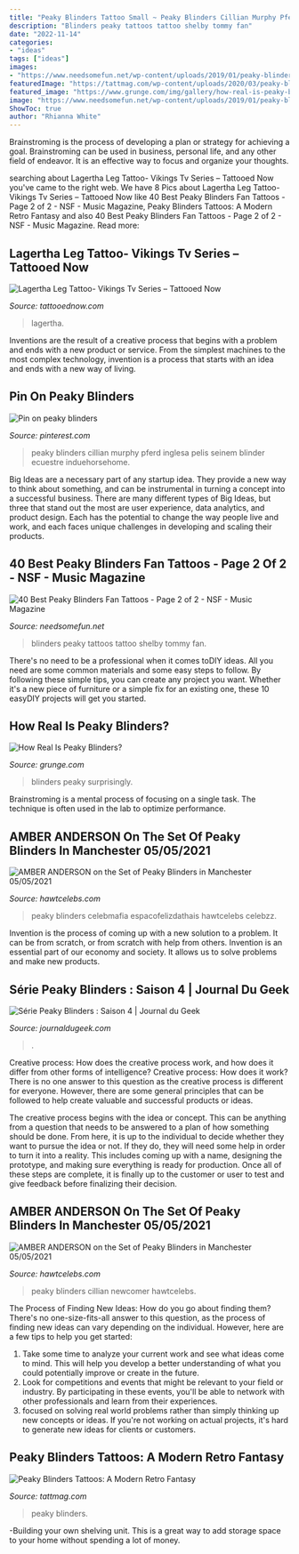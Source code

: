 ```yaml
---
title: "Peaky Blinders Tattoo Small ~ Peaky Blinders Cillian Murphy Pferd Inglesa Pelis Seinem Blinder Ecuestre Induehorsehome"
description: "Blinders peaky tattoos tattoo shelby tommy fan"
date: "2022-11-14"
categories:
- "ideas"
tags: ["ideas"]
images:
- "https://www.needsomefun.net/wp-content/uploads/2019/01/peaky-blinders-tattoo-32.jpg"
featuredImage: "https://tattmag.com/wp-content/uploads/2020/03/peaky-blinders-tattoo-15.jpg"
featured_image: "https://www.grunge.com/img/gallery/how-real-is-peaky-blinders/many-peaky-blinders-characters-are-surprisingly-real-1574720867.jpg"
image: "https://www.needsomefun.net/wp-content/uploads/2019/01/peaky-blinders-tattoo-32.jpg"
ShowToc: true
author: "Rhianna White"
---
```



Brainstroming is the process of developing a plan or strategy for achieving a goal. Brainstroming can be used in business, personal life, and any other field of endeavor. It is an effective way to focus and organize your thoughts.

	

		
searching about Lagertha Leg Tattoo- Vikings Tv Series – Tattooed Now you've came to the right web. We have 8 Pics about Lagertha Leg Tattoo- Vikings Tv Series – Tattooed Now like 40 Best Peaky Blinders Fan Tattoos - Page 2 of 2 - NSF - Music Magazine, Peaky Blinders Tattoos: A Modern Retro Fantasy and also 40 Best Peaky Blinders Fan Tattoos - Page 2 of 2 - NSF - Music Magazine. Read more:
		
    
## Lagertha Leg Tattoo- Vikings Tv Series – Tattooed Now

<img loading=lazy src="http://cdn.shopify.com/s/files/1/0164/0094/products/LagerthaVikingsLegtattoo_03b8ac19-049e-4ca7-8548-4d2c9ffc858f_grande.jpg?v=1606903966" onerror="this.onerror=null;this.src='https://tse1.mm.bing.net/th?id=OIP.55kG0kHtOZCvQQ6eTcV6XAAAAA&amp;pid=15.1';" alt="Lagertha Leg Tattoo- Vikings Tv Series – Tattooed Now">

_Source: tattooednow.com_

>lagertha. 

	

Inventions are the result of a creative process that begins with a problem and ends with a new product or service. From the simplest machines to the most complex technology, invention is a process that starts with an idea and ends with a new way of living.

    
## Pin On Peaky Blinders

<img loading=lazy src="https://i.pinimg.com/736x/ac/a8/bc/aca8bcfd90679acf82ef9046878e1de8.jpg" onerror="this.onerror=null;this.src='https://tse1.mm.bing.net/th?id=OIP.0zS97BqowIktUrRGBG0HpAHaH-&amp;pid=15.1';" alt="Pin on peaky blinders">

_Source: pinterest.com_

>peaky blinders cillian murphy pferd inglesa pelis seinem blinder ecuestre induehorsehome. 

	

Big Ideas are a necessary part of any startup idea. They provide a new way to think about something, and can be instrumental in turning a concept into a successful business. There are many different types of Big Ideas, but three that stand out the most are user experience, data analytics, and product design. Each has the potential to change the way people live and work, and each faces unique challenges in developing and scaling their products.

    
## 40 Best Peaky Blinders Fan Tattoos - Page 2 Of 2 - NSF - Music Magazine

<img loading=lazy src="https://www.needsomefun.net/wp-content/uploads/2019/01/peaky-blinders-tattoo-32.jpg" onerror="this.onerror=null;this.src='https://tse4.mm.bing.net/th?id=OIP.L2Q13lIdqoT6EDr0-LxBQQHaIY&amp;pid=15.1';" alt="40 Best Peaky Blinders Fan Tattoos - Page 2 of 2 - NSF - Music Magazine">

_Source: needsomefun.net_

>blinders peaky tattoos tattoo shelby tommy fan. 

	

There's no need to be a professional when it comes toDIY ideas. All you need are some common materials and some easy steps to follow. By following these simple tips, you can create any project you want. Whether it's a new piece of furniture or a simple fix for an existing one, these 10 easyDIY projects will get you started.

    
## How Real Is Peaky Blinders?

<img loading=lazy src="https://www.grunge.com/img/gallery/how-real-is-peaky-blinders/many-peaky-blinders-characters-are-surprisingly-real-1574720867.jpg" onerror="this.onerror=null;this.src='https://tse2.mm.bing.net/th?id=OIP.Bv-w2XN9aVfJ77vBm3os4wHaEK&amp;pid=15.1';" alt="How Real Is Peaky Blinders?">

_Source: grunge.com_

>blinders peaky surprisingly. 

	

Brainstroming is a mental process of focusing on a single task. The technique is often used in the lab to optimize performance.

    
## AMBER ANDERSON On The Set Of Peaky Blinders In Manchester 05/05/2021

<img loading=lazy src="https://www.hawtcelebs.com/wp-content/uploads/2021/05/amber-anderson-on-the-set-of-peaky-blinders-in-manchester-05-05-2021-0.jpg" onerror="this.onerror=null;this.src='https://tse1.mm.bing.net/th?id=OIP.RdS_v7cC1DG3tdhZDGb0QwHaHb&amp;pid=15.1';" alt="AMBER ANDERSON on the Set of Peaky Blinders in Manchester 05/05/2021">

_Source: hawtcelebs.com_

>peaky blinders celebmafia espacofelizdathais hawtcelebs celebzz. 

	

Invention is the process of coming up with a new solution to a problem. It can be from scratch, or from scratch with help from others. Invention is an essential part of our economy and society. It allows us to solve problems and make new products.

    
## Série Peaky Blinders : Saison 4 | Journal Du Geek

<img loading=lazy src="https://www.journaldugeek.com/content/uploads/cache/2018/07/lmeel4qh4yadbsqxrb6rgls9noa/4104939732.jpg" onerror="this.onerror=null;this.src='https://tse4.mm.bing.net/th?id=OIP.bbKOG60ZSVRyyy3rEU-YBgHaLG&amp;pid=15.1';" alt="Série Peaky Blinders : Saison 4 | Journal du Geek">

_Source: journaldugeek.com_

>. 

	

Creative process: How does the creative process work, and how does it differ from other forms of intelligence?
Creative process: How does it work?
There is no one answer to this question as the creative process is different for everyone. However, there are some general principles that can be followed to help create valuable and successful products or ideas. 

The creative process begins with the idea or concept. This can be anything from a question that needs to be answered to a plan of how something should be done. From here, it is up to the individual to decide whether they want to pursue the idea or not. If they do, they will need some help in order to turn it into a reality. This includes coming up with a name, designing the prototype, and making sure everything is ready for production. Once all of these steps are complete, it is finally up to the customer or user to test and give feedback before finalizing their decision.

    
## AMBER ANDERSON On The Set Of Peaky Blinders In Manchester 05/05/2021

<img loading=lazy src="https://www.hawtcelebs.com/wp-content/uploads/2021/05/amber-anderson-on-the-set-of-peaky-blinders-in-manchester-05-05-2021-2.jpg" onerror="this.onerror=null;this.src='https://tse2.mm.bing.net/th?id=OIP.gFLiuD_um5HPEhvmrXg-RwHaG9&amp;pid=15.1';" alt="AMBER ANDERSON on the Set of Peaky Blinders in Manchester 05/05/2021">

_Source: hawtcelebs.com_

>peaky blinders cillian newcomer hawtcelebs. 

	

The Process of Finding New Ideas: How do you go about finding them?
There's no one-size-fits-all answer to this question, as the process of finding new ideas can vary depending on the individual. However, here are a few tips to help you get started: 
1. Take some time to analyze your current work and see what ideas come to mind. This will help you develop a better understanding of what you could potentially improve or create in the future. 
2. Look for competitions and events that might be relevant to your field or industry. By participating in these events, you'll be able to network with other professionals and learn from their experiences. 
3. focused on solving real world problems rather than simply thinking up new concepts or ideas. If you're not working on actual projects, it's hard to generate new ideas for clients or customers. 

    
## Peaky Blinders Tattoos: A Modern Retro Fantasy

<img loading=lazy src="https://tattmag.com/wp-content/uploads/2020/03/peaky-blinders-tattoo-15.jpg" onerror="this.onerror=null;this.src='https://tse1.mm.bing.net/th?id=OIP.gTPRf2tjzIspWNPxRoYMpwHaHa&amp;pid=15.1';" alt="Peaky Blinders Tattoos: A Modern Retro Fantasy">

_Source: tattmag.com_

>peaky blinders. 

	

-Building your own shelving unit. This is a great way to add storage space to your home without spending a lot of money.

